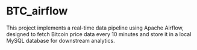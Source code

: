 # BTC_airflow
This project implements a real-time data pipeline using Apache Airflow, designed to fetch Bitcoin price data every 10 minutes and store it in a local MySQL database for downstream analytics.
